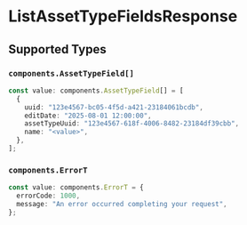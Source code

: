 # ListAssetTypeFieldsResponse


## Supported Types

### `components.AssetTypeField[]`

```typescript
const value: components.AssetTypeField[] = [
  {
    uuid: "123e4567-bc05-4f5d-a421-23184061bcdb",
    editDate: "2025-08-01 12:00:00",
    assetTypeUuid: "123e4567-618f-4006-8482-23184df39cbb",
    name: "<value>",
  },
];
```

### `components.ErrorT`

```typescript
const value: components.ErrorT = {
  errorCode: 1000,
  message: "An error occurred completing your request",
};
```

